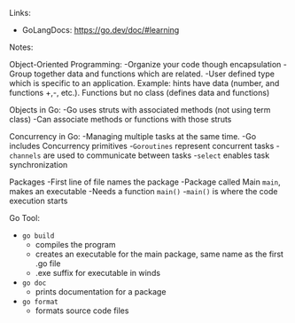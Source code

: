 Links: 
- GoLangDocs: https://go.dev/doc/#learning

Notes: 

Object-Oriented Programming:
-Organize your code though encapsulation
-Group together data and functions which are related.
-User defined type which is specific to an application. Example: hints have data (number, and functions +,-, etc.). Functions but no class (defines data and functions)

Objects in Go:
-Go uses struts with associated methods (not using term class)
-Can associate methods or functions with those struts

Concurrency in Go:
-Managing multiple tasks at the same time.
-Go includes Concurrency primitives
-`Goroutines` represent concurrent tasks
-`channels` are used to communicate between tasks
-`select` enables task synchronization

Packages
-First line of file names the package
-Package called Main `main`, makes an executable
  -Needs a function `main()`
  -`main()` is where the code execution starts

Go Tool:
- `go build`
  - compiles the program
  - creates an executable for the main package, same name as the first .go file
  - .exe suffix for executable in winds
- `go doc`
  - prints documentation for a package
- `go format`
  - formats source code files

